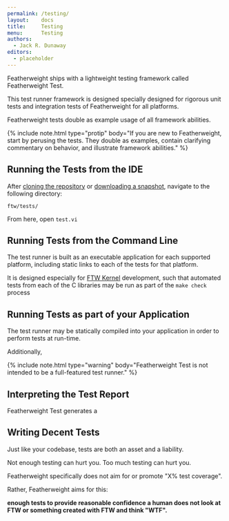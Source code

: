 ```yaml
---
permalink: /testing/
layout:    docs
title:     Testing
menu:      Testing
authors:
  - Jack R. Dunaway
editors:
  - placeholder
---
```


Featherweight ships with a lightweight testing framework
called Featherweight Test.

This test runner framework is designed specially designed for rigorous
unit tests and integration tests of Featherweight for all
platforms.

Featherweight tests double as example usage of all framework
abilities.

{% include note.html type="protip" body="If you are new to Featherweight, start by perusing the tests. They double as examples, contain clarifying commentary on behavior, and illustrate framework abilities." %}

## Running the Tests from the IDE

After [cloning the repository](/download/) or [downloading a
snapshot](/download/), navigate to the following directory:

`ftw/tests/`

From here, open `test.vi`

## Running Tests from the Command Line

The test runner is built as an executable application for each
supported platform, including static links to each of the tests
for that platform.

It is designed especially for [FTW Kernel](/concepts/kernel/) development,
such that automated tests from each of the C libraries may
be run as part of the `make check` process


## Running Tests as part of your Application

The test runner may be statically compiled into your
application in order to perform tests at run-time.

Additionally,

{% include note.html type="warning" body="Featherweight Test is not intended to be a full-featured test runner." %}

## Interpreting the Test Report

Featherweight Test generates a

## Writing Decent Tests

Just like your codebase, tests are both an asset and a
liability.

Not enough testing can hurt you. Too much testing can hurt you.

Featherweight specifically does not aim for or promote
"X% test coverage".

Rather, Featherweight aims for this:

**enough tests to provide reasonable confidence a human
does not look at FTW or something created with FTW and
think "WTF".**

